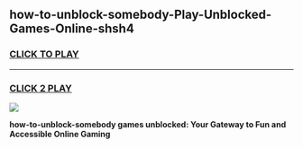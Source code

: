 
## how-to-unblock-somebody-Play-Unblocked-Games-Online-shsh4
<h3>
<a href="https://premium76.site?title=how-to-unblock-somebody&ref=25A">CLICK TO PLAY</a></h3>
<hr>

<h3>
<a href="https://premium76.site?title=how-to-unblock-somebody&ref=25A">CLICK 2 PLAY</a>
  
</h3>

<a href="https://premium76.site?title=how-to-unblock-somebody&ref=25A"><img src="https://clearcache.store/games.png"></a>


**how-to-unblock-somebody games unblocked: Your Gateway to Fun and Accessible Online Gaming**
